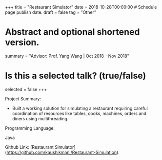 +++
title = "Restaurant Simulator"
date = 2018-10-28T00:00:00  # Schedule page publish date.
draft = false
tag = "Other"

# Abstract and optional shortened version.
summary = "Advisor: Prof. Yang Wang | Oct 2018 - Nov 2018"


# Is this a selected talk? (true/false)
selected = false
+++ 

Project Summary:

- Built a working solution for simulating a restaurant requiring careful coordination of resources like tables, cooks, machines, orders and diners using multithreading.

Programming Language:

Java

Github Link:
  [Restaurant Simulator] (https://github.com/kaushikmani/Restaurant-Simulation).
